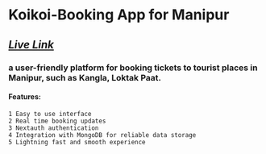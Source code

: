 # Koikoi-Booking App for Manipur
## [*Live Link*](https://koikoi.vercel.app)
### a user-friendly platform for booking tickets to tourist places in Manipur, such as Kangla, Loktak Paat.
#### Features:
    1 Easy to use interface
    2 Real time booking updates
    3 Nextauth authentication
    4 Integration with MongoDB for reliable data storage
    5 Lightning fast and smooth experience
